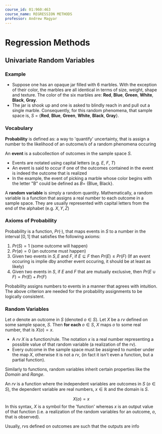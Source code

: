 ```yaml
---
course_id: 01:960:463
course_name: REGRESSION METHODS
professor: Andrew Magyar
---
```


# Regression Methods

## Univariate Random Variables

### Example
- Suppose one has an opaque jar filled with 6 marbles.  With 
the exception of their color, the marbles are all identical in terms of 
size, weight, shape and texture.  The color of the six marbles are: **Red**, **Blue**, **Green**, **White**, **Black**, **Gray**.
- The jar is shook up and one is asked to blindly reach in and pull out a single marble.  Consequently, for this random phenomena, that sample space is, $S$ = {**Red**, **Blue**, **Green**, **White**, **Black**, **Gray**}.

### Vocabulary
**Probability** is defined as: a way to 'quantify' uncertainty, that is assign a number to the likelihood of an outcome/s of a random phenomena occuring

An **event** is a subcollection of outcomes in the sample space $S$.
- Events are notated using capital letters (e.g. $E$, $F$, $T$)
- An event is said to occur if one of the outcomes contained in the event is indeed the outcome that is realized
- In the example, the event of picking a marble whose color begins with the letter "B" could be defined as $B =$ {Blue, Black}.

A **random variable** is simply a random quantity. Mathematically, a random variable is a function that assigns a real number to each outcome in a sample space. They are usually represented with capital letters from the end of the alphabet (e.g. $X, Y, Z$)

### Axioms of Probability
Probability is a function, $Pr(\cdot)$, that maps events in $S$ to a number in the interval $[0,1]$ that satisfies the following axioms:
1) $Pr(S)=1$ (some outcome will happen)
2) $Pr(\emptyset) = 0$ (an outcome must happen)
3) Given two events in $S, E$ and $F$, if $E \subseteq F$ then $Pr(E) \leq Pr(F)$ (If an event occuring is implie dby another event occuring, it should be at least as likely)
4) Given two events in $S$, if $E$ and $F$ that are mutually exclusive, then $Pr(E\cup F) = Pr(E) + Pr(F)$

Probability assigns numbers to events in a manner that agrees with intuition. The above criterion are needed for the probability assignments to be logically consistent.

### Random Variables
Let $o$ denote an outcome in $S$ (denoted $o \in S$). Let $X$ be a $rv$ defined on some sample space, $S$. Then **for each** $o \in S$, $X$ maps $o$ to some real number, that is $X(o) = x$.
- A _rv_ $X$ is a function/rule. The notation $x$ is a real number representing a possible value of that random variable (a realization of the rv).
- Every outcome in the sample space must be assigned to number under the map $X$, otherwise it is not a *rv*, (in fact it isn't even a function, but a partial function).

Similarly to functions, random variables inherit certain properties like the $Domain$ and $Range$.

An *rv* is a function where the independent variables are outcomes in $S$ $(o \in S)$, the dependent variable are real numbers, $x \in \mathbb{R}$ and the domain is $S$.

$$X(o) = x$$
In this syntax, $X$ is a symbol for the 'function' whereas $x$ is an output value of that function (i.e. a realization of the random variables for an outcome, $o$, that is observed).

Usually, *rv*s defined on outcomes are such that the outputs are info
